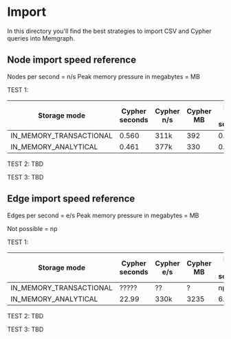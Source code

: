 # Import

In this directory you'll find the best strategies to import CSV and Cypher queries into Memgraph.


## Node import speed reference

Nodes per second = n/s
Peak memory pressure in megabytes = MB 

TEST 1: 

| Storage mode             | Cypher seconds | Cypher n/s | Cypher MB | LOAD CSV seconds | LOAD CSV n/s | LOAD CSV MB |
|--------------------------|----------------|------------|-----------|------------------|--------------|-------------|
|  IN_MEMORY_TRANSACTIONAL |     0.560      |    311k    |   392     |      0.42        |    414k      |     230     |
|  IN_MEMORY_ANALYTICAL    |     0.461      |    377k    |   330     |      0.17        |    1.02M     |     140     |


TEST 2: 
TBD

TEST 3: 
TBD



## Edge import speed reference

Edges per second = e/s
Peak memory pressure in megabytes = MB 

Not possible = np

TEST 1: 

| Storage mode             | Cypher seconds | Cypher e/s | Cypher MB | LOAD CSV seconds | LOAD CSV e/s | LOAD CSV MB |
|--------------------------|----------------|------------|-----------|------------------|--------------|-------------|
|  IN_MEMORY_TRANSACTIONAL |     ?????      |    ??      |     ?     |       np         |     np       |       np    |
|  IN_MEMORY_ANALYTICAL    |     22.99      |    330k    |   3235    |       6.3        |     1.2M     |     1132    |


TEST 2:
TBD


TEST 3: 
TBD